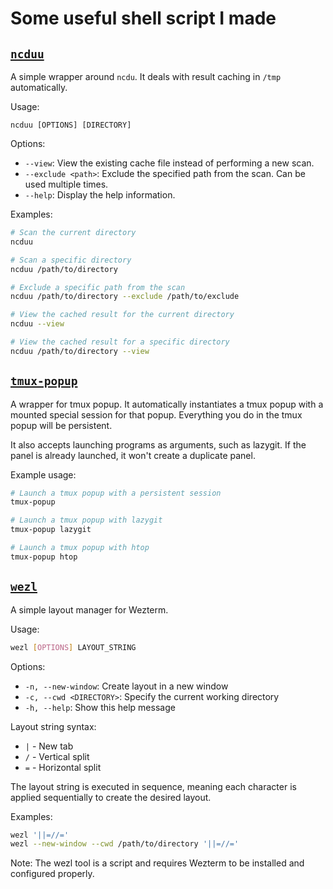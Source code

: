 # Some useful shell script I made

## [`ncduu`](./.bin/ncduu)

A simple wrapper around `ncdu`. It deals with result caching in `/tmp` automatically.

Usage:
```
ncduu [OPTIONS] [DIRECTORY]
```

Options:
- `--view`: View the existing cache file instead of performing a new scan.
- `--exclude <path>`: Exclude the specified path from the scan. Can be used multiple times.
- `--help`: Display the help information.

Examples:
```bash
# Scan the current directory
ncduu

# Scan a specific directory
ncduu /path/to/directory

# Exclude a specific path from the scan
ncduu /path/to/directory --exclude /path/to/exclude

# View the cached result for the current directory
ncduu --view

# View the cached result for a specific directory
ncduu /path/to/directory --view
```

## [`tmux-popup`](././.bin/tmux-popup)

A wrapper for tmux popup. It automatically instantiates a tmux popup with a mounted special session for that popup. Everything you do in the tmux popup will be persistent.

It also accepts launching programs as arguments, such as lazygit. If the panel is already launched, it won't create a duplicate panel.

Example usage:

```bash
# Launch a tmux popup with a persistent session
tmux-popup

# Launch a tmux popup with lazygit
tmux-popup lazygit

# Launch a tmux popup with htop
tmux-popup htop
```

## [`wezl`](././.bin/wezl)

A simple layout manager for Wezterm.

Usage:

```bash
wezl [OPTIONS] LAYOUT_STRING
```

Options:
- `-n, --new-window`: Create layout in a new window
- `-c, --cwd <DIRECTORY>`: Specify the current working directory
- `-h, --help`: Show this help message

Layout string syntax:
- `|` - New tab
- `/` - Vertical split
- `=` - Horizontal split

The layout string is executed in sequence, meaning each character is applied sequentially to create the desired layout.

Examples:

```bash
wezl '||=//='
wezl --new-window --cwd /path/to/directory '||=//='
```

Note: The wezl tool is a script and requires Wezterm to be installed and configured properly.
